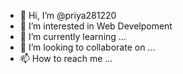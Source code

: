 - 👋 Hi, I’m @priya281220
- 👀 I’m interested in Web Develpoment
- 🌱 I’m currently learning ...
- 💞️ I’m looking to collaborate on ...
- 📫 How to reach me ...

<!---
priya281220/priya281220 is a ✨ special ✨ repository because its `README.md` (this file) appears on your GitHub profile.
You can click the Preview link to take a look at your changes.
--->
